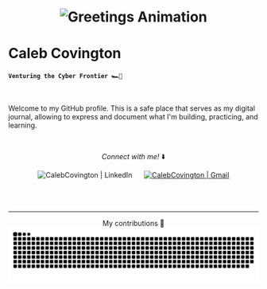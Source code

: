 <div style="text-align: center;">
  <h1>
    <img alt="Greetings Animation" src="https://readme-typing-svg.herokuapp.com?font=&size=32&duration=4000&pause=1000&color=EBEBEB&random=false&width=435&lines=Hello!;Bonjour!;Hallo!;Hola!;Ciao!;Olá!;Привет!;Hej!;こんにちは!;안녕하세요!;مرحبا!;" />
  </h1>
</div>


# Caleb Covington

**`Venturing the Cyber Frontier 🏎️💨`**

<br/>

Welcome to my GitHub profile. This is a safe place that serves as my digital journal, allowing to express and document what I'm building, practicing, and learning.

<br/>

<p align="center"><i>Connect with me!</i> ⬇️</p>

<div align="center">
  <a [href="https://www.linkedin.com/in/calebcovington](https://www.linkedin.com/in/calebcovington/)">
    <img alt="CalebCovington | LinkedIn" width="30px" src ="https://cdn.jsdelivr.net/npm/simple-icons@v3/icons/linkedin.svg"/>
  &nbsp;&nbsp;&nbsp;&nbsp;
  <a href="mailto:caleb@gmail.com">
    <img alt="CalebCovington | Gmail" width="30px" src="https://cdn.jsdelivr.net/npm/simple-icons@v3/icons/gmail.svg"/>
  </a>
</div>
<br/>
<br/>
<br/>
<hr/>
<p align="center">My contributions 🌱</p2>
<img alt="snake eating contributions" src="https://raw.githubusercontent.com/CalebCov/CalebCov/output/github-contribution-grid-snake.svg" />




